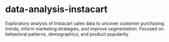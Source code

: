 # data-analysis-instacart
Exploratory analysis of Instacart sales data to uncover customer purchasing trends, inform marketing strategies, and improve segmentation. Focused on behavioral patterns, demographics, and product popularity. 
